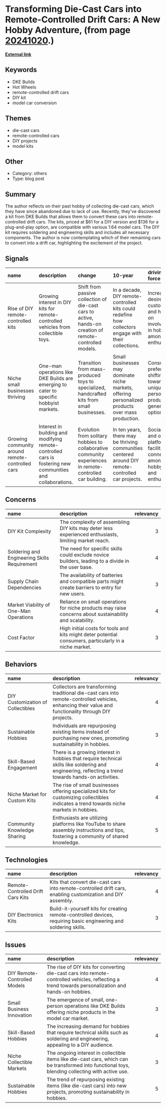 # __Transforming Die-Cast Cars into Remote-Controlled Drift Cars: A New Hobby Adventure__, (from page [20241020](https://kghosh.substack.com/p/20241020).)

__[External link](https://www.thedrive.com/news/this-61-kit-turns-any-hot-wheels-into-a-remote-controlled-drift-car)__



## Keywords

* DKE Builds
* Hot Wheels
* remote-controlled drift cars
* DIY kit
* model car conversion

## Themes

* die-cast cars
* remote-controlled cars
* DIY projects
* model kits

## Other

* Category: others
* Type: blog post

## Summary

The author reflects on their past hobby of collecting die-cast cars, which they have since abandoned due to lack of use. Recently, they've discovered a kit from DKE Builds that allows them to convert these cars into remote-controlled drift cars. The kits, priced at $61 for a DIY version and $136 for a plug-and-play option, are compatible with various 1:64 model cars. The DIY kit requires soldering and engineering skills and includes all necessary components. The author is now contemplating which of their remaining cars to convert into a drift car, highlighting the excitement of the project.

## Signals

| name                                            | description                                                                                                | change                                                                                                    | 10-year                                                                                              | driving-force                                                                                   |   relevancy |
|:------------------------------------------------|:-----------------------------------------------------------------------------------------------------------|:----------------------------------------------------------------------------------------------------------|:-----------------------------------------------------------------------------------------------------|:------------------------------------------------------------------------------------------------|------------:|
| Rise of DIY remote-controlled kits              | Growing interest in DIY kits for remote-controlled vehicles from collectible toys.                         | Shift from passive collection of die-cast cars to active, hands-on creation of remote-controlled models.  | In a decade, DIY remote-controlled kits could redefine how collectors engage with their collections. | Increased desire for customization and hands-on involvement in hobbies among enthusiasts.       |           4 |
| Niche small businesses thriving                 | One-man operations like DKE Builds are emerging to cater to specific hobbyist markets.                     | Transition from mass-produced toys to specialized, handcrafted kits from small businesses.                | Small businesses may dominate niche markets, offering personalized products over mass production.    | Consumer preference is shifting towards unique, personalized products over generic options.     |           3 |
| Growing community around remote-controlled cars | Interest in building and modifying remote-controlled cars is fostering new communities and collaborations. | Evolution from solitary hobbies to collaborative community experiences in remote-controlled car building. | In ten years, there may be thriving communities centered around DIY remote-controlled car projects.  | Social media and online platforms are facilitating connections among hobbyists and enthusiasts. |           4 |

## Concerns

| name                                         | description                                                                                              |   relevancy |
|:---------------------------------------------|:---------------------------------------------------------------------------------------------------------|------------:|
| DIY Kit Complexity                           | The complexity of assembling DIY kits may deter less experienced enthusiasts, limiting market reach.     |           3 |
| Soldering and Engineering Skills Requirement | The need for specific skills could exclude novice builders, leading to a divide in the user base.        |           4 |
| Supply Chain Dependencies                    | The availability of batteries and compatible parts might create barriers to entry for new users.         |           3 |
| Market Viability of One-Man Operations       | Reliance on small operations for niche products may raise concerns about sustainability and scalability. |           4 |
| Cost Factor                                  | High initial costs for tools and kits might deter potential consumers, particularly in a niche market.   |           3 |

## Behaviors

| name                              | description                                                                                                                                          |   relevancy |
|:----------------------------------|:-----------------------------------------------------------------------------------------------------------------------------------------------------|------------:|
| DIY Customization of Collectibles | Collectors are transforming traditional die-cast cars into remote-controlled vehicles, enhancing their value and functionality through DIY projects. |           4 |
| Sustainable Hobbies               | Individuals are repurposing existing items instead of purchasing new ones, promoting sustainability in hobbies.                                      |           3 |
| Skill-Based Engagement            | There is a growing interest in hobbies that require technical skills like soldering and engineering, reflecting a trend towards hands-on activities. |           4 |
| Niche Market for Custom Kits      | The rise of small businesses offering specialized kits for customizing collectibles indicates a trend towards niche markets in hobbies.              |           4 |
| Community Knowledge Sharing       | Enthusiasts are utilizing platforms like YouTube to share assembly instructions and tips, fostering a community of shared knowledge.                 |           5 |

## Technologies

| name                              | description                                                                                                      |   relevancy |
|:----------------------------------|:-----------------------------------------------------------------------------------------------------------------|------------:|
| Remote-Controlled Drift Cars Kits | Kits that convert die-cast cars into remote-controlled drift cars, enabling customization and DIY assembly.      |           4 |
| DIY Electronics Kits              | Build-it-yourself kits for creating remote-controlled devices, requiring basic engineering and soldering skills. |           3 |

## Issues

| name                         | description                                                                                                                                         |   relevancy |
|:-----------------------------|:----------------------------------------------------------------------------------------------------------------------------------------------------|------------:|
| DIY Remote-Controlled Models | The rise of DIY kits for converting die-cast cars into remote-controlled vehicles, reflecting a trend towards personalization and hands-on hobbies. |           4 |
| Small Business Innovation    | The emergence of small, one-person operations like DKE Builds offering niche products in the model car market.                                      |           3 |
| Skill-Based Hobbies          | The increasing demand for hobbies that require technical skills such as soldering and engineering, appealing to a DIY audience.                     |           4 |
| Niche Collectible Markets    | The ongoing interest in collectible items like die-cast cars, which can be transformed into functional toys, blending collecting with active use.   |           3 |
| Sustainable Hobbies          | The trend of repurposing existing items (like die-cast cars) into new projects, promoting sustainability in hobbies.                                |           5 |
